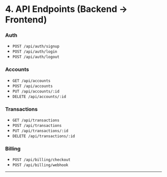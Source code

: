 # 4. API Endpoints (Backend → Frontend)

### Auth
- `POST /api/auth/signup`
- `POST /api/auth/login`
- `POST /api/auth/logout`

### Accounts
- `GET /api/accounts`
- `POST /api/accounts`
- `PUT /api/accounts/:id`
- `DELETE /api/accounts/:id`

### Transactions
- `GET /api/transactions`
- `POST /api/transactions`
- `PUT /api/transactions/:id`
- `DELETE /api/transactions/:id`

### Billing
- `POST /api/billing/checkout`
- `POST /api/billing/webhook`

---

